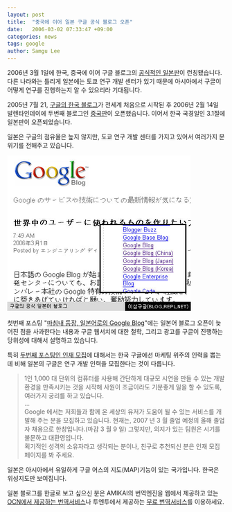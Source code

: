 ```yaml
---
layout: post
title:  "중국에 이어 일본 구글 공식 블로그 오픈"
date:   2006-03-02 07:33:47 +09:00
categories: news
tags: google
author: Samgu Lee
---
```

2006년 3월 1일에 한국, 중국에 이어 구글 블로그의 [공식적인 일본판](http://googlejapan.blogspot.com/)이 런칭됐습니다. 다른 나라와는 틀리게 일본에는 토쿄 연구 개발 센터가 있기 때문에 아시아에서 구글이 어떻게 연구를 진행하는지 알 수 있으리라 기대됩니다.

2005년 7월 21, [구글의 한국 블로그](http://googlekoreablog.blogspot.com/)가 전세계 처음으로 시작된 후 2006년 2월 14일 발렌타인데이에 두번째 블로그인 [중국판](http://googlechinablog.com/)이 오픈했습니다. 이어서 한국 국경일인 3.1절에 일본판이 오픈되었습니다.

일본은 구글의 점유율은 높지 않지만, 도쿄 연구 개발 센터를 가지고 있어서 여러가지 분위기를 전해주고 있습니다.

![구글의 공식 일본어 블로그](/assets/google_japan_blog.jpg)

첫번째 포스팅 "[마침내 등장, 일본어로의 Google Blog](http://googlejapan.blogspot.com/2006/02/google-blog.html)"에는 일본어 블로그 오픈이 늦어진 점을 사과한다는 내용과 구글 웹서치에 대한 철학, 그리고 광고를 구글이 진행하는 당위성에 대해서 설명하고 있습니다.

특히 [두번째 포스팅인 인재 모집](http://googlejapan.blogspot.com/2006/03/blog-post.html)에 대해서는 한국 구글에선 마케팅 위주의 인력을 뽑는데 비해 일본의 구글은 연구 개발 인력을 모집한다는 것이 다릅니다.

> 1인 1,000 대 단위의 컴퓨터를 사용해 간단하게 대규모 시연을 만들 수 있는 개발 환경을 만족시키는 것을 시작해 사원이 조금이라도 기분좋게 일을 할 수 있도록, 여러가지 궁리를 하고 있습니다.  
> ...  
> Google 에서는 저희들과 함께 온 세상의 유저가 도움이 될 수 있는 서비스를 개발해 주는 분을 모집하고 있습니다. 현재는, 2007 년 3 월 졸업 예정의 올해 졸업자 채용으로 한창입니다.(마감 3 월 9 일) 그렇지만, 의지가 있는 팀원은 시기를 불문하고 대환영입니다.  
획기적인 성격의 소유자라고 생각되는 분이나, 친구로 추천되신 분은 인재 모집 페이지를 봐 주세요.

일본은 아시아에서 유일하게 구글 어스의 지도(MAP)기능이 있는 국가입니다. 한국은 위성지도만 보여집니다.

일본 블로그를 한글로 보고 싶으신 분은 AMIKAI의 번역엔진을 웹에서 제공하고 있는 [OCN에서 제공하는 번역서비스](http://www.ocn.ne.jp/translation/?U)나 투엔투에서 제공하는 [무료 번역서비스](http://211.222.66.240/asp/cp/yuhak/default.aspx)를 이용하세요.
